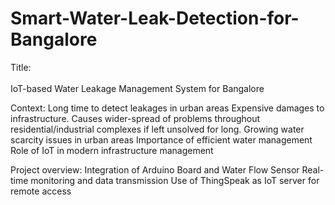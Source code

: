 # Smart-Water-Leak-Detection-for-Bangalore

Title: <br></br>IoT-based Water Leakage Management System for Bangalore 

Context: 
Long time to detect leakages in urban areas
Expensive damages to infrastructure. 
Causes wider-spread of problems throughout residential/industrial complexes if left unsolved for long.
Growing water scarcity issues in urban areas 
Importance of efficient water management
Role of IoT in modern infrastructure management 

Project overview: 
Integration of Arduino Board and Water Flow Sensor 
Real-time monitoring and data transmission 
Use of ThingSpeak as IoT server for remote access



